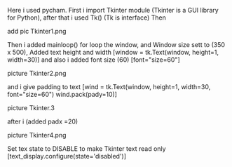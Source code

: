 Here i used pycham.
First i import Tkinter module (Tkinter is a GUI library for Python),
after that i used Tk() (Tk is interface) Then 

add pic Tkinter1.png

Then i added mainloop() for loop the window,
and Window size sett to (350 x 500), Added text height and width [window = tk.Text(window, height=1, width=30)]
and also i added font size (60) [font="size=60"]

picture Tkinter2.png

and i give padding to text 
[wind = tk.Text(window, height=1, width=30, font="size=60")
wind.pack(pady=10)]

picture Tkinter.3

after i (added padx =20)

picture Tkinter4.png

Set tex state to DISABLE to make Tkinter text read only
[text_display.configure(state='disabled')]












